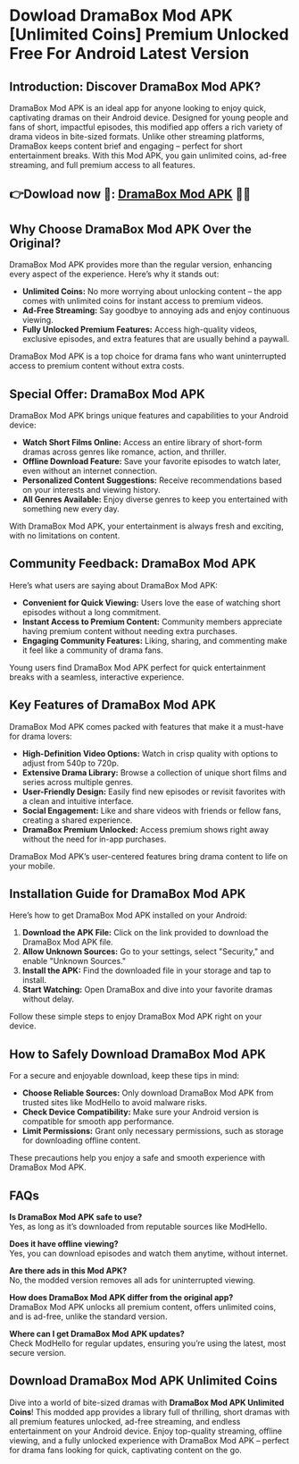 # Dowload DramaBox Mod APK [Unlimited Coins] Premium Unlocked Free For Android Latest Version

## Introduction: Discover DramaBox Mod APK?

DramaBox Mod APK is an ideal app for anyone looking to enjoy quick, captivating dramas on their Android device. Designed for young people and fans of short, impactful episodes, this modified app offers a rich variety of drama videos in bite-sized formats. Unlike other streaming platforms, DramaBox keeps content brief and engaging – perfect for short entertainment breaks. With this Mod APK, you gain unlimited coins, ad-free streaming, and full premium access to all features.


## 👉Dowload now 🎥: [DramaBox Mod APK](https://modhello.com/dramabox/) 👌🏻

## Why Choose DramaBox Mod APK Over the Original?

DramaBox Mod APK provides more than the regular version, enhancing every aspect of the experience. Here’s why it stands out:

- **Unlimited Coins:** No more worrying about unlocking content – the app comes with unlimited coins for instant access to premium videos.
- **Ad-Free Streaming:** Say goodbye to annoying ads and enjoy continuous viewing.
- **Fully Unlocked Premium Features:** Access high-quality videos, exclusive episodes, and extra features that are usually behind a paywall.

DramaBox Mod APK is a top choice for drama fans who want uninterrupted access to premium content without extra costs.

## Special Offer: DramaBox Mod APK

DramaBox Mod APK brings unique features and capabilities to your Android device:

- **Watch Short Films Online:** Access an entire library of short-form dramas across genres like romance, action, and thriller.
- **Offline Download Feature:** Save your favorite episodes to watch later, even without an internet connection.
- **Personalized Content Suggestions:** Receive recommendations based on your interests and viewing history.
- **All Genres Available:** Enjoy diverse genres to keep you entertained with something new every day.

With DramaBox Mod APK, your entertainment is always fresh and exciting, with no limitations on content.

## Community Feedback: DramaBox Mod APK

Here’s what users are saying about DramaBox Mod APK:

- **Convenient for Quick Viewing:** Users love the ease of watching short episodes without a long commitment.
- **Instant Access to Premium Content:** Community members appreciate having premium content without needing extra purchases.
- **Engaging Community Features:** Liking, sharing, and commenting make it feel like a community of drama fans.

Young users find DramaBox Mod APK perfect for quick entertainment breaks with a seamless, interactive experience.

## Key Features of DramaBox Mod APK

DramaBox Mod APK comes packed with features that make it a must-have for drama lovers:

- **High-Definition Video Options:** Watch in crisp quality with options to adjust from 540p to 720p.
- **Extensive Drama Library:** Browse a collection of unique short films and series across multiple genres.
- **User-Friendly Design:** Easily find new episodes or revisit favorites with a clean and intuitive interface.
- **Social Engagement:** Like and share videos with friends or fellow fans, creating a shared experience.
- **DramaBox Premium Unlocked:** Access premium shows right away without the need for in-app purchases.

DramaBox Mod APK’s user-centered features bring drama content to life on your mobile.

## Installation Guide for DramaBox Mod APK

Here’s how to get DramaBox Mod APK installed on your Android:

1. **Download the APK File:** Click on the link provided to download the DramaBox Mod APK file.
2. **Allow Unknown Sources:** Go to your settings, select "Security," and enable "Unknown Sources."
3. **Install the APK:** Find the downloaded file in your storage and tap to install.
4. **Start Watching:** Open DramaBox and dive into your favorite dramas without delay.

Follow these simple steps to enjoy DramaBox Mod APK right on your device.

## How to Safely Download DramaBox Mod APK

For a secure and enjoyable download, keep these tips in mind:

- **Choose Reliable Sources:** Only download DramaBox Mod APK from trusted sites like ModHello to avoid malware risks.
- **Check Device Compatibility:** Make sure your Android version is compatible for smooth app performance.
- **Limit Permissions:** Grant only necessary permissions, such as storage for downloading offline content.

These precautions help you enjoy a safe and smooth experience with DramaBox Mod APK.

## FAQs

**Is DramaBox Mod APK safe to use?**  
Yes, as long as it’s downloaded from reputable sources like ModHello.

**Does it have offline viewing?**  
Yes, you can download episodes and watch them anytime, without internet.

**Are there ads in this Mod APK?**  
No, the modded version removes all ads for uninterrupted viewing.

**How does DramaBox Mod APK differ from the original app?**  
DramaBox Mod APK unlocks all premium content, offers unlimited coins, and is ad-free, unlike the standard version.

**Where can I get DramaBox Mod APK updates?**  
Check ModHello for regular updates, ensuring you’re using the latest, most secure version.

## Download DramaBox Mod APK Unlimited Coins

Dive into a world of bite-sized dramas with **DramaBox Mod APK Unlimited Coins**! This modded app provides a library full of thrilling, short dramas with all premium features unlocked, ad-free streaming, and endless entertainment on your Android device. Enjoy top-quality streaming, offline viewing, and a fully unlocked experience with DramaBox Mod APK – perfect for drama fans looking for quick, captivating content on the go.

